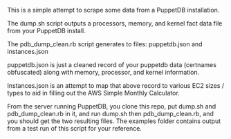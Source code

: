 This is a simple attempt to scrape some data from a PuppetDB installation.

The dump.sh script outputs a processors, memory, and kernel fact data file from your PuppetDB install.

The pdb_dump_clean.rb script generates to files: puppetdb.json and instances.json

puppetdb.json is just a cleaned record of your puppetdb data (certnames obfuscated) along with memory, processor, and kernel information.

Instances.json is an attempt to map that above record to various EC2 sizes / types to aid in filling out the AWS Simple Monthly Calculator.

From the server running PuppetDB, you clone this repo, put dump.sh and pdb_dump_clean.rb in it, and run dump.sh then pdb_dump_clean.rb, and you should get the two resulting files. The examples folder contains output from a test run of this script for your reference.
